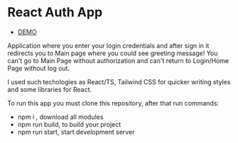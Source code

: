 # React Auth App
- [DEMO](https://auth-mpgxghsmg-kram-nick.vercel.app/)

Application where you enter your login credentials and after sign in it redirects you to Main page where you could see greeting message!
You can't go to Main Page without authorization and can't return to Login/Home Page without log out.

I used such techologies as React/TS, Tailwind CSS for quicker writing styles and some libraries for React.

To run this app you must clone this repository, after that run commands:

- npm i , download all modules
- npm run build, to build your project
- npm run start, start development server
